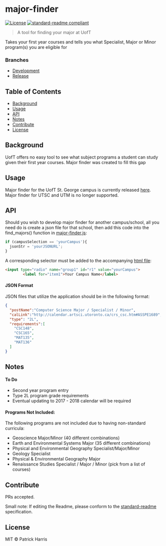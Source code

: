 # major-finder


[![License](https://img.shields.io/badge/license-MIT-blue.svg?style=flat-square)](https://github.com/patrickleweryharris/major-finder/blob/master/LICENSE) [![standard-readme compliant](https://img.shields.io/badge/standard--readme-OK-green.svg?style=flat-square)](https://github.com/RichardLitt/standard-readme)

> A tool for finding your major at UofT

Takes your first year courses and tells you what Specialist, Major or Minor
program(s) you are eligible for

### Branches

- [Development](https://github.com/patrickleweryharris/major-finder)
- [Release](https://github.com/patrickleweryharris/major-finder/tree/gh-pages)

## Table of Contents

- [Background](#background)
- [Usage](#usage)
- [API](#api)
- [Notes](#notes)
- [Contribute](#contribute)
- [License](#license)

## Background  
UofT offers no easy tool to see what subject programs a student can study given their first year courses. Major finder was created to fill this gap

## Usage  
Major finder for the UofT St. George campus is currently released [here](https://plh.io/major-finder). Major finder for UTSC and UTM is no longer supported.

## API

Should you wish to develop major finder for another campus/school, all you need do is create a json file for that school,
then add this code into the find_majors() function in [major-finder.js](https://github.com/patrickleweryharris/major-finder/blob/master/js/major-finder.js):
```javascript
if (campusSelection == 'yourCampus'){
  jsonStr = 'yourJSONURL';
}
```
A corresponding selector must be added to the accompanying [html file](https://github.com/patrickleweryharris/major-finder/blob/master/test.html):
```html
<input type="radio" name="group1" id="r1" value="yourCampus">
        <label for="item1">Your Campus Name</label>
```

#### JSON Format

JSON files that utilize the application should be in the following format:  
```json
{
  "postName":"Computer Science Major / Specialist / Minor",
  "calLink":"http://calendar.artsci.utoronto.ca/crs_csc.htm#ASSPE1689",
  "type": "2L",
  "requirements":[
    "CSC148",
    "CSC165",
    "MAT135",
    "MAT136"
  ]
}
```
## Notes

#### To Do
  - Second year program entry
  - Type 2L program grade requirements
  - Eventual updating to 2017 - 2018 calendar will be required

#### Programs Not Included:
The following programs are not included due to having non-standard curricula:  
- Geoscience Major/Minor (40 different combinations)
- Earth and Environmental Systems Major (35 different combinations)
- Physical and Environmental Geography Specialist/Major/Minor
- Geology Specialist
- Physical & Environmental Geography Major
- Renaissance Studies Specialist / Major / Minor (pick from a list of courses)

## Contribute

PRs accepted.

Small note: If editing the Readme, please conform to the [standard-readme](https://github.com/RichardLitt/standard-readme) specification.

## License

MIT © Patrick Harris
